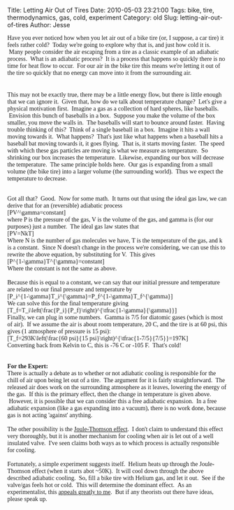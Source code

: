 Title: Letting Air Out of Tires
Date: 2010-05-03 23:21:00
Tags: bike, tire, thermodynamics, gas, cold, experiment
Category: old
Slug: letting-air-out-of-tires
Author: Jesse

<span class="Apple-style-span" style="font-family: Georgia, 'Times New Roman', serif;">Have you ever noticed how when you let air out of a bike tire (or, I suppose, a car tire) it feels rather cold? &nbsp;Today we're going to explore why that is, and just how cold it is. &nbsp;Many people consider the air escaping from a tire as a classic example of an adiabatic process. &nbsp;What is an adiabatic process? &nbsp;It is a process that happens so quickly there is no time for heat flow to occur. &nbsp;For our air in the bike tire this means we're letting it out of the tire so quickly that no energy can move into it from the surrounding air.</span><br /><br /><a name='more'></a><br /><span class="Apple-style-span" style="font-family: Georgia, 'Times New Roman', serif;">This may not be exactly true, there may be a little energy flow, but there is little enough that we can ignore it. &nbsp;Given that, how do we talk about temperature change? &nbsp;Let's give a physical motivation first. &nbsp;Imagine a gas as a collection of hard spheres, like baseballs. &nbsp;Envision this bunch of baseballs in a box. &nbsp;Suppose you make the volume of the box smaller, you move the walls in. &nbsp;The baseballs will start to bounce around faster. &nbsp;Having trouble thinking of this? &nbsp;Think of a single baseball in a box. &nbsp;Imagine it hits a wall moving towards it. &nbsp;What happens? &nbsp;That's just like what happens when a baseball hits a baseball bat moving towards it, it goes flying. &nbsp;That is, it starts moving faster. &nbsp;The speed with which these gas particles are moving is what we measure as temperature. &nbsp;So shrinking our box increases the temperature. &nbsp;Likewise, expanding our box will decrease the temperature. &nbsp;The same principle holds here. &nbsp;Our gas is expanding from a small volume (the bike tire) into a larger volume (the surrounding world). &nbsp;Thus we expect the temperature to decrease.</span><br /><div><span class="Apple-style-span" style="font-family: Georgia, 'Times New Roman', serif;"><br /></span></div><div><span class="Apple-style-span" style="font-family: Georgia, 'Times New Roman', serif;">Got all that? &nbsp;Good. &nbsp;Now for some math. &nbsp;It turns out that using the ideal gas law, we can derive that for an (reversible) adiabatic process</span></div><div><span class="Apple-style-span" style="font-family: Georgia, 'Times New Roman', serif;">\[PV^\gamma=constant\]</span></div><div><span class="Apple-style-span" style="font-family: Georgia, 'Times New Roman', serif;">where P is the pressure of the gas, V is the volume of the gas, and gamma is (for our purposes) just a number. &nbsp;The ideal gas law states that</span></div><div><span class="Apple-style-span" style="font-family: Georgia, 'Times New Roman', serif;">\[PV=NkT\]</span></div><div><span class="Apple-style-span" style="font-family: Georgia, 'Times New Roman', serif;">Where N is the number of gas molecules we have, T is the temperature of the gas, and k is a constant. &nbsp;Since N doesn't change in the process we're considering, we can use this to rewrite the above equation, by substituting for V. &nbsp;This gives</span></div><div><span class="Apple-style-span" style="font-family: Georgia, 'Times New Roman', serif;">\[P^{1-\gamma}T^{\gamma}=constant\]</span></div><div><span class="Apple-style-span" style="font-family: Georgia, 'Times New Roman', serif;">Where the constant is not the same as above.</span></div><div><span class="Apple-style-span" style="font-family: Georgia, 'Times New Roman', serif;"><br /></span></div><div><span class="Apple-style-span" style="font-family: Georgia, 'Times New Roman', serif;">Because this is equal to a constant, we can say that our initial pressure and temperature are related to our final pressure and temperature by</span></div><div><span class="Apple-style-span" style="font-family: Georgia, 'Times New Roman', serif;">\[P_i^{1-\gamma}T_i^{\gamma}=P_f^{1-\gamma}T_f^{\gamma}\]</span></div><div><span class="Apple-style-span" style="font-family: Georgia, 'Times New Roman', serif;">We can solve this for the final temperature giving</span></div><div><span class="Apple-style-span" style="font-family: Georgia, 'Times New Roman', serif;">\[T_f=T_i\left(\frac{P_i}{P_f}\right)^{\tfrac{1-\gamma}{\gamma}}\]</span></div><div><span class="Apple-style-span" style="font-family: Georgia, 'Times New Roman', serif;">Finally, we can plug in some numbers. &nbsp;Gamma is 7/5 for diatomic gases (which is most of air). &nbsp;If we assume the air is about room temperature, 20 C, and the tire is at 60 psi, this gives (1 atmosphere of pressure is 15 psi):</span></div><div><span class="Apple-style-span" style="font-family: Georgia, 'Times New Roman', serif;">\[T_f=293K\left(\frac{60 psi}{15 psi}\right)^{\tfrac{1-7/5}{7/5}}=197K\]</span></div><div><span class="Apple-style-span" style="font-family: Georgia, 'Times New Roman', serif;">Converting back from Kelvin to C, this is -76 C or -105 F. &nbsp;That's cold!</span></div><div><span class="Apple-style-span" style="font-family: Georgia, 'Times New Roman', serif;"><br /></span></div><div><span class="Apple-style-span" style="font-family: Georgia, 'Times New Roman', serif;"><br /></span></div><div><span class="Apple-style-span" style="font-family: Georgia, 'Times New Roman', serif;"><b>For the Expert:</b></span></div><div><span class="Apple-style-span" style="font-family: Georgia, 'Times New Roman', serif;">There is actually a debate as to whether or not adiabatic cooling is responsible for the chill of air upon being let out of a tire. &nbsp;The argument for it is fairly straightforward. &nbsp;The released air does work on the surrounding atmosphere as it leaves, lowering the energy of the gas. &nbsp;If this is the primary effect, then the change in temperature is given above. &nbsp;However, it is possible that we can consider this a free adiabatic expansion. &nbsp;In a free adiabatic expansion (like a gas expanding into a vacuum), there is no work done, because gas is not acting 'against' anything.</span></div><div><span class="Apple-style-span" style="font-family: Georgia, 'Times New Roman', serif;"><br /></span></div><div><span class="Apple-style-span" style="font-family: Georgia, 'Times New Roman', serif;">The other possibility is the&nbsp;<a href="http://en.wikipedia.org/wiki/Joule%E2%80%93Thomson_effect">Joule-Thomson effect</a>. &nbsp;I don't claim to understand this effect very thoroughly, but it is another mechanism for cooling when air is let out of a well insulated valve. &nbsp;I've seen claims both ways as to which process is actually responsible for cooling.</span></div><div><span class="Apple-style-span" style="font-family: Georgia, 'Times New Roman', serif;"><br /></span></div><div><span class="Apple-style-span" style="font-family: Georgia, 'Times New Roman', serif;">Fortunately, a simple experiment suggests itself. &nbsp;Helium heats up through the Joule-Thomson effect (when it starts abot ~50K). &nbsp;It will cool down through the above described adiabatic cooling. &nbsp;So, fill a bike tire with Helium gas, and let it out. &nbsp;See if the valve/gas feels hot or cold. &nbsp;This will determine the dominant effect. &nbsp;As an experimentalist, this <a href="http://www.brightlywound.com/?comic=42">appeals greatly to me</a>. &nbsp;But if any theorists out there have ideas, please speak up.</span></div>
